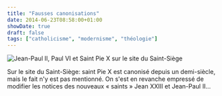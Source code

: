 ```yaml
---
title: "Fausses canonisations"
date: 2014-06-23T08:58:00+01:00
showDate: true
draft: false
tags: ["catholicisme", "modernisme", "théologie"]
---
```


![Jean-Paul II, Paul VI et Saint Pie X sur le site du Saint-Siège](/images/jean-paul-ii-paul-vi-saint-pie-x.jpg)

Sur le site du Saint-Siège: saint Pie X est canonisé depuis un demi-siècle, mais le fait n'y est pas mentionné. On s'est en revanche empressé de modifier les notices des nouveaux &laquo;&nbsp;saints&nbsp;&raquo; Jean XXIII et Jean-Paul II...